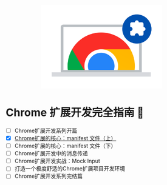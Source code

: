 <p align="center">
  <img src="./images/crx.png" height="220" />
</p>

# Chrome 扩展开发完全指南 📖
- [ ] Chrome扩展开发系列开篇
- [x] [Chrome扩展的核心：manifest 文件（上）](./packages/Chrome扩展开发完全指南/manifest上/index.md)
- [ ] Chrome扩展的核心：manifest 文件（下）
- [ ] Chrome扩展开发中的消息传递
- [ ] Chrome扩展开发实战：Mock Input
- [ ] 打造一个极度舒适的Chrome扩展项目开发环境
- [ ] Chrome扩展开发系列完结篇
